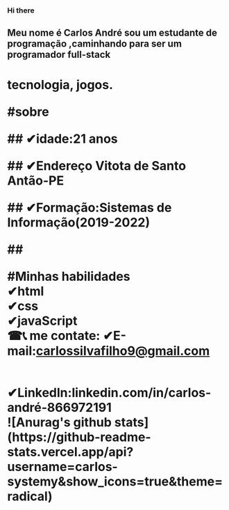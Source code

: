 ### Hi there  
## Meu nome é Carlos André sou um estudante de programação ,caminhando para ser um programador full-stack
<h1> tecnologia, jogos.
 
 
 #sobre 
 <P>##
✔idade:21 anos
 <p>##
 ✔Endereço Vitota de Santo Antão-PE
  <P>##
 ✔Formação:Sistemas de Informação(2019-2022)
<P>##
 
 #Minhas habilidades
 <br>
 ✔html
 <br>
 ✔css
 <br>
 ✔javaScript
 <br>
  ☎📞 me contate:
✔E-mail:carlossilvafilho9@gmail.com

<br>
✔Linkedln:linkedin.com/in/carlos-andré-866972191 

<br>
![Anurag's github stats](https://github-readme-stats.vercel.app/api?username=carlos-systemy&show_icons=true&theme=radical)
